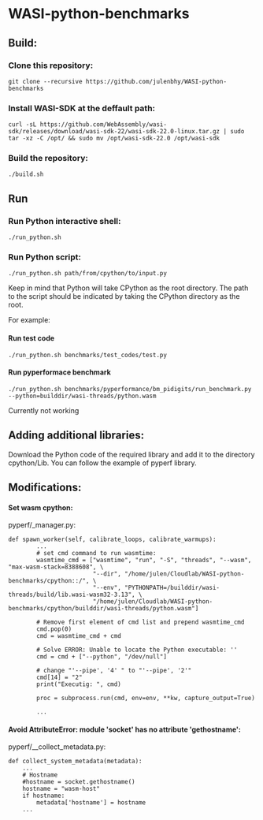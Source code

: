 # WASI-python-benchmarks

## Build:

### Clone this repository:

    git clone --recursive https://github.com/julenbhy/WASI-python-benchmarks

### Install WASI-SDK at the deffault path:
    curl -sL https://github.com/WebAssembly/wasi-sdk/releases/download/wasi-sdk-22/wasi-sdk-22.0-linux.tar.gz | sudo tar -xz -C /opt/ && sudo mv /opt/wasi-sdk-22.0 /opt/wasi-sdk

### Build the repository:
    ./build.sh


## Run

### Run Python interactive shell:

    ./run_python.sh 

### Run Python script:

    ./run_python.sh path/from/cpython/to/input.py

Keep in mind that Python will take CPython as the root directory. The path to the script should be indicated by taking the CPython directory as the root.

For example:

#### Run test code

    ./run_python.sh benchmarks/test_codes/test.py

#### Run pyperformace benchmark

    ./run_python.sh benchmarks/pyperformance/bm_pidigits/run_benchmark.py --python=builddir/wasi-threads/python.wasm

Currently not working

## Adding additional libraries:
Download the Python code of the required library and add it to the directory cpython/Lib. You can follow the example of pyperf library.





## Modifications: 

#### Set wasm cpython:
pyperf/_manager.py:

    def spawn_worker(self, calibrate_loops, calibrate_warmups):
    		...
            # set cmd command to run wasmtime: 
            wasmtime_cmd = ["wasmtime", "run", "-S", "threads", "--wasm", "max-wasm-stack=8388608", \
                            "--dir", "/home/julen/Cloudlab/WASI-python-benchmarks/cpython::/", \
                            "--env", "PYTHONPATH=/builddir/wasi-threads/build/lib.wasi-wasm32-3.13", \
                            "/home/julen/Cloudlab/WASI-python-benchmarks/cpython/builddir/wasi-threads/python.wasm"] 

            # Remove first element of cmd list and prepend wasmtime_cmd
            cmd.pop(0)
            cmd = wasmtime_cmd + cmd
            
            # Solve ERROR: Unable to locate the Python executable: ''
            cmd = cmd + ["--python", "/dev/null"]
            
            # change "'--pipe', '4' " to "'--pipe', '2'"
            cmd[14] = "2"
            print("Executig: ", cmd)

            proc = subprocess.run(cmd, env=env, **kw, capture_output=True)

            ...


#### Avoid AttributeError: module 'socket' has no attribute 'gethostname':
pyperf/__collect_metadata.py:

    def collect_system_metadata(metadata):
        ...
        # Hostname
        #hostname = socket.gethostname()
        hostname = "wasm-host"
        if hostname:
            metadata['hostname'] = hostname
        ...

